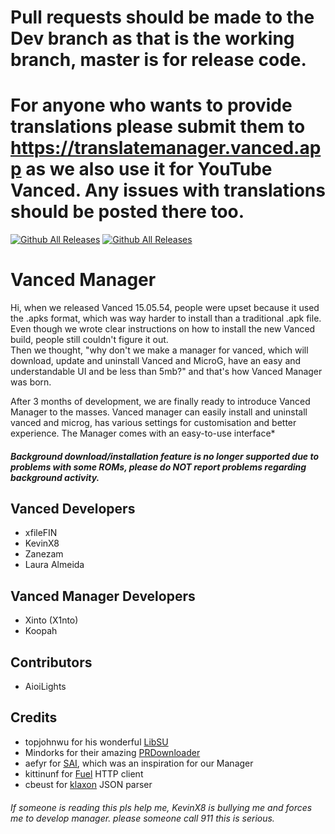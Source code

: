Pull requests should be made to the Dev branch as that is the working branch, master is for release code.
======
For anyone who wants to provide translations please submit them to https://translatemanager.vanced.app as we also use it for YouTube Vanced. Any issues with translations should be posted there too.
======
[![Github All Releases](https://img.shields.io/github/downloads/YTVanced/VancedManager/total.svg)]() [![Github All Releases](https://img.shields.io/github/release/YTVanced/VancedManager.svg)]() 
# Vanced Manager
Hi, when we released Vanced 15.05.54, people were upset because it used the .apks format, which was way harder to install than a traditional .apk file. Even though we wrote clear instructions on how to install the new Vanced build, people still couldn't figure it out.  
Then we thought, "why don't we make a manager for vanced, which will download, update and uninstall Vanced and MicroG, have an easy and understandable UI and be less than 5mb?" and that's how Vanced Manager was born.  
  
After 3 months of development, we are finally ready to introduce Vanced Manager to the masses. Vanced manager can easily install and uninstall vanced and microg, has various settings for customisation and better experience. The Manager comes with an easy-to-use interface*  

##### Background download/installation feature is no longer supported due to problems with some ROMs, please do NOT report problems regarding background activity.  

## Vanced Developers
- xfileFIN
- KevinX8
- Zanezam
- Laura Almeida

## Vanced Manager Developers
- Xinto (X1nto)
- Koopah

## Contributors
- AioiLights

## Credits
- topjohnwu for his wonderful [LibSU](https://github.com/topjohnwu/libsu)
- Mindorks for their amazing [PRDownloader](https://github.com/MindorksOpenSource/PRDownloader)
- aefyr for [SAI](https://github.com/aefyr/SAI), which was an inspiration for our Manager
- kittinunf for [Fuel](https://github.com/kittinunf/Fuel) HTTP client
- cbeust for [klaxon](https://github.com/cbeust/klaxon) JSON parser

###### If someone is reading this pls help me, KevinX8 is bullying me and forces me to develop manager. please someone call 911 this is serious. 
